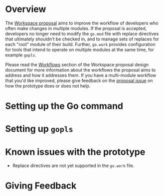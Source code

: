 # Overview

The [Workspace proposal](https://github.com/golang/go/issues/45713) aims to improve the workflow of developers who often make changes in multiple modules. If the proposal is accepted, developers no longer need to modify the `go.mod` file with replace directives that ultimately shouldn't be checked in, and to manage sets of replaces for each "root" module of their build. Further, `go.work` provides configuration for tools that intend to operate on multiple modules at the same time, for example `gopls`.

Please read the [Workflows](https://go.googlesource.com/proposal/+/master/design/45713-workspace.md#workflows) section of the Workspace proposal design document for more information about the workflows the proposal aims to address and how it addresses them. If you have a multi-module workflow that you'd like improved, please give feedback on the [proposal issue](#45713) on how the prototype does or does not help.

# Setting up the Go command

# Setting up `gopls`

# Known issues with the prototype
* Replace directives are not yet supported in the `go.work` file.
# Giving Feedback